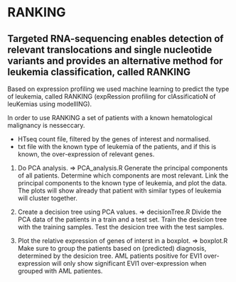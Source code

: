 # RANKING
## Targeted RNA-sequencing enables detection of relevant translocations and single nucleotide variants and provides an alternative method for leukemia classification, called RANKING

Based on expression profiling we used machine learning to predict the type of leukemia, called RANKING (expRession profiling for clAssificatioN of leuKemias using modellING).

In order to use RANKING a set of patients with a known hematological malignancy is nesseccary. 
* HTseq count file, filtered by the genes of interest and normalised.
* txt file with the known type of leukemia of the patients, and if this is known, the over-expression of relevant genes.  
  

1. Do PCA analysis. => PCA_analysis.R
Generate the principal components of all patients. Determine which components are most relevant. Link the principal components to the known type of leukemia, and plot the data. The plots will show already that patient with similar types of leukemia will cluster together.

2. Create a decision tree using PCA values. => decisionTree.R
Divide the PCA data of the patients in a train and a test set. Train the desicion tree with the training samples. Test the desicion tree with the test samples. 

3. Plot the relative expression of genes of interst in a boxplot. => boxplot.R
Make sure to group the patients based on (predicted) diagnosis, determined by the desicion tree. 
AML patients positive for EVI1 over-expression will only show significant EVI1 over-expression when grouped with AML patientes.

